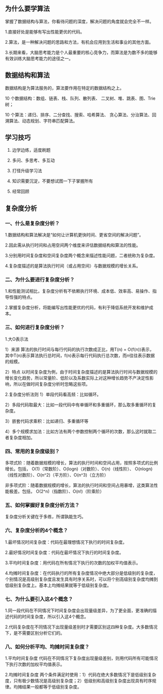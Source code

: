 ## 为什么要学算法
掌握了数据结构与算法，你看待问题的深度，解决问题的角度就会完全不一样。

1.直接好处是能够有写出性能更优的代码。

2.算法，是一种解决问题的思路和方法，有机会应用到生活和事业的其他方面。

3.长期来看，大脑思考能力是个人最重要的核心竞争力，而算法是为数不多的能够有效训练大脑思考能力的途径之一。

## 数据结构和算法
数据结构是为算法服务的，算法要作用在特定的数据结构之上。

 10 个数据结构：数组、链表、栈、队列、散列表、
二叉树、堆、跳表、图、Trie 树；

10 个算法：递归、排序、二分查找、搜索、哈希算法、
贪心算法、分治算法、回溯算法、动态规划、字符串匹配算法。  

## 学习技巧

1. 边学边练，适度刷题

2. 多问、多思考、多互动

3. 打怪升级学习法

4. 知识需要沉淀，不要想试图一下子掌握所有

5. 经常回顾

## 复杂度分析
### 一、什么是复杂度分析？
1.数据结构和算法解决是“如何让计算机更快时间、更省空间的解决问题”。

2.因此需从执行时间和占用空间两个维度来评估数据结构和算法的性能。

3.分别用时间复杂度和空间复杂度两个概念来描述性能问题，二者统称为复杂度。

4.复杂度描述的是算法执行时间（或占用空间）与数据规模的增长关系。
### 二、为什么要进行复杂度分析？
1.和性能测试相比，复杂度分析有不依赖执行环境、成本低、效率高、易操作、指导性强的特点。

2.掌握复杂度分析，将能编写出性能更优的代码，有利于降低系统开发和维护成本。

###  三、如何进行复杂度分析？
1.大O表示法

1）来源
算法的执行时间与每行代码的执行次数成正比，用T(n) = O(f(n))表示，
其中T(n)表示算法执行总时间，f(n)表示每行代码执行总次数，而n往往表示数据的规模。

2）特点
以时间复杂度为例，由于时间复杂度描述的是算法执行时间与数据规模的增长变化趋势，所以常量阶、低阶以及系数实际上对这种增长趋势不产决定性影响，所以在做时间复杂度分析时忽略这些项。

2.复杂度分析法则
1）单段代码看高频：比如循环。

2）多段代码取最大：比如一段代码中有单循环和多重循环，那么取多重循环的复杂度。

3）嵌套代码求乘积：比如递归、多重循环等

4）多个规模求加法：比如方法有两个参数控制两个循环的次数，那么这时就取二者复杂度相加。

### 四、常用的复杂度级别？

多项式阶：随着数据规模的增长，算法的执行时间和空间占用，按照多项式的比例增长。包括，
O(1)（常数阶）、O(logn)（对数阶）、O(n)（线性阶）、
O(nlogn)（线性对数阶）、O(n^2)（平方阶）、O(n^3)（立方阶）

非多项式阶：随着数据规模的增长，算法的执行时间和空间占用暴增，这类算法性能极差。包括，
O(2^n)（指数阶）、O(n!)（阶乘阶）

### 五、如何掌握好复杂度分析方法？
复杂度分析关键在于多练，所谓孰能生巧。

### 六、复杂度分析的4个概念？

1.最坏情况时间复杂度：代码在最理想情况下执行的时间复杂度。

2.最好情况时间复杂度：代码在最坏情况下执行的时间复杂度。

3.平均时间复杂度：用代码在所有情况下执行的次数的加权平均值表示。

4.均摊时间复杂度：在代码执行的所有复杂度情况中绝大部分是低级别的复杂度，个别情况是高级别复杂度且发生具有时序关系时，可以将个别高级别复杂度均摊到低级别复杂度上。基本上均摊结果就等于低级别复杂度。

### 七、为什么要引入这4个概念？
1.同一段代码在不同情况下时间复杂度会出现量级差异，为了更全面，更准确的描述代码的时间复杂度，所以引入这4个概念。

2.代码复杂度在不同情况下出现量级差别时才需要区别这四种复杂度。大多数情况下，是不需要区别分析它们的。

### 八、如何分析平均、均摊时间复杂度？
1.平均时间复杂度
代码在不同情况下复杂度出现量级差别，则用代码所有可能情况下执行次数的加权平均值表示。

2.均摊时间复杂度
两个条件满足时使用：1）代码在绝大多数情况下是低级别复杂度，只有极少数情况是高级别复杂度；2）低级别和高级别复杂度出现具有时序规律。均摊结果一般都等于低级别复杂度。
